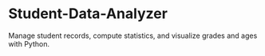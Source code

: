 # Student-Data-Analyzer
Manage student records, compute statistics, and visualize grades and ages with Python.
